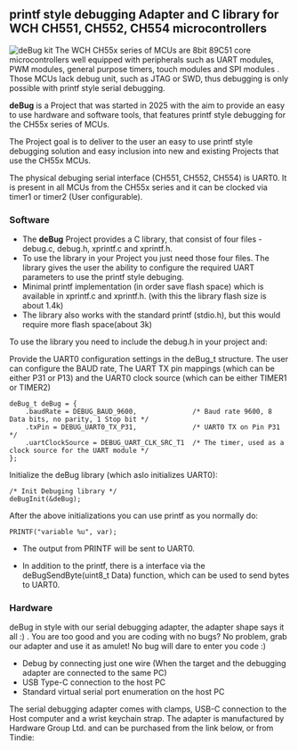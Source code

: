 ## printf style debugging Adapter and C library for WCH CH551, CH552, CH554 microcontrollers
![deBug kit](https://raw.githubusercontent.com/Irdroid/deBug/blob/2578e3404327196ce7a70bc11bac57bbf4dd9f5d/Hardware/Pictures/deBug1.jpg)
The WCH CH55x series of MCUs are 8bit 89C51 core microcontrollers well equipped with peripherals such as UART modules, PWM modules, general purpose timers, touch modules and SPI modules . Those MCUs lack debug unit, such as JTAG or SWD, thus debugging is only possible with printf style serial debugging.

**deBug** is a Project that was started in 2025 with the aim to provide an easy to use hardware and software tools, that features printf style debugging for the CH55x series of MCUs.

The Project goal is to deliver to the user an easy to use printf style debugging solution and easy inclusion into new and existing Projects that use the CH55x MCUs. 

The physical debuging serial interface (CH551, CH552, CH554) is UART0. It is present in all MCUs from the CH55x series and it can be clocked via timer1 or timer2 (User configurable).

### Software
- The **deBug** Project provides a C library, that consist of four files - debug.c, debug.h, xprintf.c and xprintf.h. 
- To use the library in your Project you just need those four files. The library gives the user the ability to configure the required UART parameters to use the printf style debuging. 
- Minimal printf implementation (in order save flash space) which is available in xprintf.c and xprintf.h. (with this the library flash size is about 1.4k)
- The library also works with the standard printf (stdio.h), but this would require more flash space(about 3k)


To use the library you need to include the debug.h in your project and:

Provide the UART0 configuration settings in the deBug_t structure. The user can configure the BAUD rate, The UART TX pin mappings (which can be either P31 or P13) and the UART0 clock source (which can be either TIMER1 or TIMER2) 
```
deBug_t deBug = {
    .baudRate = DEBUG_BAUD_9600,              /* Baud rate 9600, 8 Data bits, no parity, 1 Stop bit */
    .txPin = DEBUG_UART0_TX_P31,              /* UART0 TX on Pin P31 */
    .uartClockSource = DEBUG_UART_CLK_SRC_T1  /* The timer, used as a clock source for the UART module */
};
```

Initialize the deBug library (which aslo initializes UART0):
```
/* Init Debuging library */
deBugInit(&deBug);
```

After the above initializations you can use printf as you normally do:
```
PRINTF("variable %u", var);
```

- The output from PRINTF will be sent to UART0.

- In addition to the printf, there is a interface via the deBugSendByte(uint8_t Data) function, which can be used to send bytes to UART0.

### Hardware

deBug in style with our serial debugging adapter, the adapter shape says it all :) . You are too good and you are coding with no bugs? No problem, grab our adapter and use it as amulet! No bug will dare to enter you code :) 

- Debug by connecting just one wire (When the target and the debugging adapter are connected to the same PC)
- USB Type-C connection to the host PC
- Standard virtual serial port enumeration on the host PC

The serial debugging adapter comes with clamps, USB-C connection to the Host computer and a wrist keychain strap. The adapter is manufactured by Hardware Group Ltd. and can be purchased from the link below, or from Tindie:


